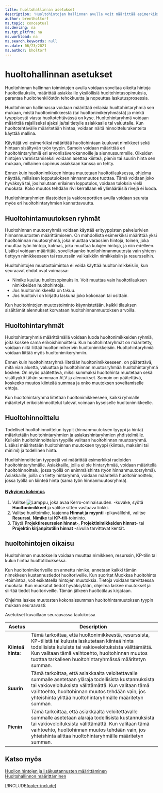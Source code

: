 ```yaml
---
title: huoltohallinnan asetukset
description: 'Huoltohintojen hallinnan avulla voit määrittää esimerkiksi huoltohintaryhmiä, huoltohinnoittelua ja palvelun hinnoittelun oikaisua.'
author: brentholtorf
ms.topic: conceptual
ms.devlang: na
ms.tgt_pltfrm: na
ms.workload: na
ms.search.keywords: null
ms.date: 06/23/2021
ms.author: bholtorf
---
```

# huoltohallinnan asetukset
Huoltohinnan hallinnan toimintojen avulla voidaan soveltaa oikeita hintoja huoltotilauksiin, määrittää asiakkaille yksilöllisiä huoltohintasopimuksia, parantaa huoltohenkilöstön tehokkuutta ja nopeuttaa laskutusprosessia.  
  
Huoltohinnan hallinnassa voidaan määrittää erilaisia huoltohintaryhmiä sen mukaan, mistä huoltonimikkeestä (tai huoltonimikeryhmästä) ja minkä tyyppisestä viasta huoltotehtävässä on kyse. Huoltohintaryhmä voidaan määrittää rajalliseksi ajaksi ja/tai tietylle asiakkaalle tai valuutalle. Kun huoltotehtävälle määritetään hintaa, voidaan näitä hinnoittelurakenteita käyttää mallina.  
  
Käyttäjä voi esimerkiksi määrittää huoltohintaan kuuluvat nimikkeet sekä hintaan sisältyvän työn tyypin. Samoin voidaan määrittää eri huoltohintaryhmiä eri arvonlisäverokannoille ja alennussummille. Oikeiden hintojen varmistamiseksi voidaan asettaa kiinteä, pienin tai suurin hinta sen mukaan, millainen sopimus asiakkaan kanssa on tehty.  
  
Ennen kuin huoltonimikkeen hintaa muutetaan huoltotilauksessa, ohjelma näyttää, millaisen lopputuloksen hinnanmuutos tuottaa. Tämä voidaan joko hyväksyä tai, jos halutaan erilainen lopputulos, voidaan tuloksia vielä muokata. Koko muutos tehdään rivi kerrallaan eli ylimääräisiä rivejä ei luoda.  
  
Huoltohintaryhmien tilastoiden ja vakioraporttien avulla voidaan seurata myös eri huoltohintaryhmien kannattavuutta.  
  
## Huoltohintamuutoksen ryhmät  
Huoltohinnan muutosryhmiä voidaan käyttää erityyppisten palvelurivien hinnanmuutosten määrittämiseen. On mahdollista esimerkiksi määrittää yksi huoltohinnan muutosryhmä, joka muuttaa varaosien hintoja, toinen, joka muuttaa työn hintoja, kolmas, joka muuttaa kulujen hintoja, ja niin edelleen. Lisäksi voidaan määrittää, sovelletaanko huoltohinnanmuutosta vain yhteen tiettyyn nimikkeeseen tai resurssiin vai kaikkiin nimikkeisiin ja resursseihin.  
  
Huoltohintojen muutostoimintoa ei voida käyttää huoltonimikkeisiin, kun seuraavat ehdot ovat voimassa:

* Nimike kuuluu huoltosopimuksiin. Voit muuttaa vain huoltotilauksen nimikkeiden huoltohintoja. 
* Jos huoltonimikkeellä on takuu. 
* Jos huoltoivi on kirjattu laskuna joko kokonaan tai osittain.  
  
Kun huoltohintojen muutostoiminto käynnistetään, kaikki tilauksen sisältämät alennukset korvataan huoltohinnanmuutoksen arvoilla.  
  
## Huoltohintaryhmät  
Huoltohintaryhmiä määrittämällä voidaan luoda huoltonimikkeiden ryhmiä, joita koskee sama erikoishinnoittelu. Kun huoltohintaryhmät on määritetty, voidaan niitä liittää huoltonimikerivin huoltonimikkeisiin. Huoltohintaryhmiä voidaan liittää myös huoltonimikeryhmiin.  
  
Ennen kuin huoltohintaryhmä liitetään huoltonimikkeeseen, on päätettävä, mitä vian aluetta, valuuttaa ja huoltohinnan muutosryhmää huoltohintaryhmä koskee. On myös päätettävä, miksi summaksi huoltohinta muutetaan sekä sisältyykö tähän summaan ALV ja alennukset. Samoin on päätettävä, koskeeko muutos kiinteää summaa ja onko muutoksen soveltamiselle ehtoja.  
  
Kun huoltohintaryhmä liitetään huoltonimikkeeseen, kaikki ryhmälle määritetyt erikoishinnoittelut tulevat voimaan kyseiselle huoltonimikkeelle.  
  
## Huoltohinnoittelu  
Todelliset huoltohinnoittelun tyypit (hinnanmuutoksen tyyppi ja hinta) määritetään huoltohintaryhmien ja asiakashintaryhmien yhdistelmälle. Kullekin huoltohinnoittelun tyypille valitaan huoltohinnan muutosryhmä. Lisäksi määritetään huoltohinnan muutoksen tyyppi (kiinteä, maksimi tai minimi) ja todellinen hinta.  
  
Huoltohinnoittelun tyyppejä voi määrittää esimerkiksi radioiden huoltohintaryhmälle. Asiakkaille, joilla ei ole hintaryhmää, voidaan määritellä huoltohinnoittelu, jossa työllä on enimmäishinta (työn hinnanmuutosryhmä). Asiakkaille, joilla on tietty hintaryhmä, voidaan määritellä huoltohinnoittelu, jossa työllä on kiinteä hinta (sama työn hinnanmuutosryhmä).  

#### [Nykyinen kokemus](#tab/current-experience)
1. Valitse ![Lamppu, joka avaa Kerro-ominaisuuden.](media/ui-search/search_small.png "Kerro, mitä haluat tehdä") -kuvake, syötä **Huoltonimikkeet** ja valitse sitten vastaava linkki.  
2. Valitse huoltoimike, laajenna **Hinnat ja myynti** -pikavälilehti, valitse **Resurssi**, **Nimike** tai **KP-tili**-toiminto.
3. Täytä **Projektiresurssien hinnat**-, **Projektinimikkeiden hinnat**- tai **Projektin kirjanpitotilin hinnat** -sivulla tarvittavat kentät.

  
## huoltohintojen oikaisu  
Huoltohinnan muutoksella voidaan muuttaa nimikkeen, resurssin, KP-tilin tai kulun hintaa huoltotilauksessa.  
  
Kun huoltonimikeriveille on annettu nimike, annetaan kaikki tämän nimekkeen kustannustiedot huoltoriveille. Kun suoritat Muokkaa huoltohinta -toimintoa, voit esikatsella hintojen muutoksia. Tietoja voidaan tarvittaessa muokata. Kun muokatut tiedot hyväksytään, ohjelma laskee muutokset ja siirtää tiedot huoltoriveille. Tämän jälkeen huoltotilaus kirjataan.  
  
Ohjelma laskee muutosten kokonaissumman huoltohintamuutoksen tyypin mukaan seuraavasti:  
  
Asetukset kuvaillaan seuraavassa taulukossa.  
  
|Asetus | Description |  
|----------------------------------|---------------------------------------|  
|**Kiinteä hinta:**|Tämä tarkoittaa, että huoltonimikkeestä, resurssista, KP-tilistä tai kulusta laskutetaan kiinteä hinta todellisista kuluista tai vakioveloituksista välittämättä. Kun valitaan tämä vaihtoehto, huoltohinnan muutos tuottaa tarkalleen huoltohintaryhmässä määritetyn summan.|  
|**Suurin**|Tämä tarkoittaa, että asiakkaalta veloitettavalle summalle asetetaan yläraja todellisista kustannuksista tai vakioveloituksista välittämättä. Kun valitaan tämä vaihtoehto, huoltohinnan muutos tehdään vain, jos yhteishinta ylittää huoltohintaryhmälle määritetyn summan.|  
|**Pienin**|Tämä tarkoittaa, että asiakkaalta veloitettavalle summalle asetetaan alaraja todellisista kustannuksista tai vakioveloituksista välittämättä. Kun valitaan tämä vaihtoehto, huoltohinnan muutos tehdään vain, jos yhteishinta alittaa huoltohintaryhmälle määritetyn summan.|  
  
## Katso myös  
[Huollon hintojen ja lisäkustannusten määrittäminen](service-how-setup-service-costs-pricing.md)  
[Huoltohallinnon määrittäminen](service-setup-service.md)  


[!INCLUDE[footer-include](includes/footer-banner.md)]
